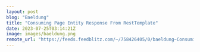 ```yaml
---
layout: post
blog: "Baeldung"
title: "Consuming Page Entity Response From RestTemplate"
date: 2023-07-25T03:14:21Z
image: images/baeldung.png
remote_url: "https://feeds.feedblitz.com/~/758426405/0/baeldung~Consuming-Page-Entity-Response-From-RestTemplate"
---
```

